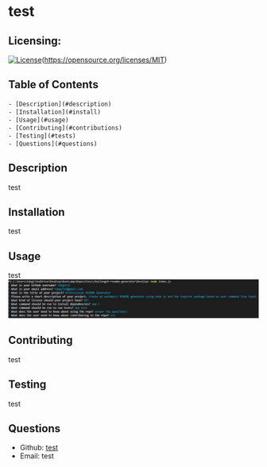 # test

  ## Licensing:
  [![License](https://img.shields.io/badge/license-${MIT}-blue)](https://shields.io)(https://opensource.org/licenses/MIT)

  ## Table of Contents
    - [Description](#description)
    - [Installation](#install)
    - [Usage](#usage)
    - [Contributing](#contributions)
    - [Testing](#tests)
    - [Questions](#questions)

  <a name="description"></a>
  ## Description
  test

  <a name="install"></a>
  ## Installation 
  test

  <a name="usage"></a>
  ## Usage 
  test
  ![Media-Queries-Image](./utils/usage-image.jpg)

  <a name="contributions"></a>
  ## Contributing
  test

  <a name="tests"></a>
  ## Testing
  test

  <a name="questions"></a>
  ## Questions 
  - Github: [test](https://github.com/test)
  - Email: test
